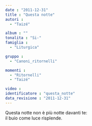 ```yaml
---
date : "2011-12-31"
title : "Questa notte"
autori : 
  - "Taizé"

album : ""
tonalita : "Si-"
famiglia : 
  - "Liturgica"

gruppo : 
  - "Canoni_ritornelli"

momenti : 
  - "Ritornelli"
  - "Taizé"

video : 
identificatore : "questa_notte"
data_revisione : "2011-12-31"
---
```

  
  
Questa notte non è più notte davanti te:  
il buio come luce risplende.  
  
  
  
